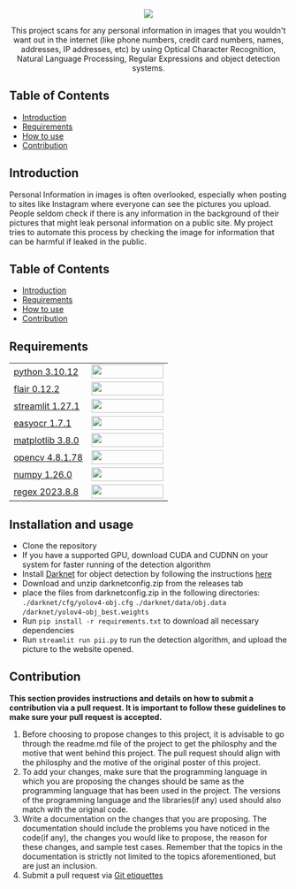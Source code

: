 <div align="center">
  <img src="https://imgur.com/pwxJaXT.png">
</div>
<p align="center">This project scans for any personal information in images that you wouldn't want out in the internet (like phone numbers, credit card numbers, names, addresses, IP addresses, etc) by using Optical Character Recognition, Natural Language Processing, Regular Expressions and object detection systems.</p>


## Table of Contents
- [Introduction](#introduction) <br>
- [Requirements](#requirements) <br>
- [How to use](#installation-and-usage) <br>
- [Contribution](#contribution)

## Introduction 
Personal Information in images is often overlooked, especially when posting to sites like Instagram where everyone can see the pictures you upload. People seldom check if there is any information in the background of their pictures that might leak personal information on a public site. My project tries to automate this process by checking the image for information that can be harmful if leaked in the public.

## Table of Contents
- [Introduction](#introduction) <br>
- [Requirements](#requirements) <br>
- [How to use](#installation-and-usage) <br>
- [Contribution](#contribution)
  
## Requirements
|||
|--|--|
|[python 3.10.12](https://www.python.org)|<img src="https://imgur.com/5U1Qas4.png" width="130px" height="25px"></a><br>|
|[flair 0.12.2](https://github.com/flairNLP/flair)|<img src="https://i.imgur.com/4fOVzrO.png" width="130px" height="25px"></a><br>|
|[streamlit 1.27.1](https://streamlit.io)|<img src="https://i.imgur.com/KUaORTO.png" width="130px" height="25px"></a><br>|
|[easyocr 1.7.1](https://pypi.org/project/easyocr/)|<img src="https://imgur.com/prDaufp.png" width="130px" height="25px"></a><br>|
|[matplotlib 3.8.0](https://matplotlib.org)|<img src="https://imgur.com/u5TmBrV.png" width="130px" height="25px"></a><br>|
|[opencv 4.8.1.78](https://pypi.org/project/opencv-python/)|<img src="https://imgur.com/jEJpm7H.png" width="130px" height="25px"></a><br>|
|[numpy 1.26.0](https://numpy.org)|<img src="https://imgur.com/bQ6fhnn.png" width="130px" height="25px"></a><br>|
|[regex 2023.8.8 ](https://docs.python.org/3/library/re.html)|<img src="https://i.imgur.com/xQ8Kvmu.png" width="130px" height="25px"></a><br>|

## Installation and usage
- Clone the repository
- If you have a supported GPU, download CUDA and CUDNN on your system for faster running of the detection algorithm
- Install [Darknet](https://github.com/AlexeyAB/darknet) for object detection by following the instructions [here](https://github.com/AlexeyAB/darknet#how-to-compile-on-linux-using-make)
- Download and unzip darknetconfig.zip from the releases tab
- place the files from darknetconfig.zip in the following directories:
    `./darknet/cfg/yolov4-obj.cfg`
    `./darknet/data/obj.data`
    `/darknet/yolov4-obj_best.weights`
- Run `pip install -r requirements.txt` to download all necessary dependencies
- Run `streamlit run pii.py` to run the detection algorithm, and upload the picture to the website opened.

## Contribution 
**This section provides instructions and details on how to submit a contribution via a pull request. It is important to follow these guidelines to make sure your pull request is accepted.**
1. Before choosing to propose changes to this project, it is advisable to go through the readme.md file of the project to get the philosphy and the motive that went behind this project. The pull request should align with the philosphy and the motive of the original poster of this project.
2. To add your changes, make sure that the programming language in which you are proposing the changes should be same as the programming language that has been used in the project. The versions of the programming language and the libraries(if any) used should also match with the original code.
3. Write a documentation on the changes that you are proposing. The documentation should include the problems you have noticed in the code(if any), the changes you would like to propose, the reason for these changes, and sample test cases. Remember that the topics in the documentation is strictly not limited to the topics aforementioned, but are just an inclusion.
4. Submit a pull request via [Git etiquettes](https://gist.github.com/mikepea/863f63d6e37281e329f8) 
